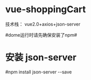 # vue-shoppingCart
技术栈： vue2.0+axios+json-server

#dome运行时请先确保安装了npm#

# 安装 json-server

#npm install json-server  --save

